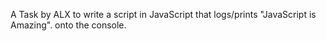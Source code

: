 A Task by ALX to write a script in JavaScript that logs/prints "JavaScript is Amazing". onto the console.
